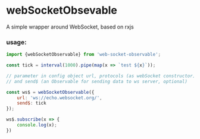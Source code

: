 # webSocketObsevable

A simple wrapper around WebSocket, based on rxjs

### usage:

``` javascript
import {webSocketObservable} from 'web-socket-observable';

const tick = interval(1000).pipe(map(x => `test ${x}`));

// parameter in config object url, protocols (as webSocket constructor) 
// and send$ (an Observable for sending data to ws server, optional)

const ws$ = webSocketObservable({
    url: 'ws://echo.websocket.org/',
    send$: tick
});

ws$.subscribe(x => {
    console.log(x);
})


```